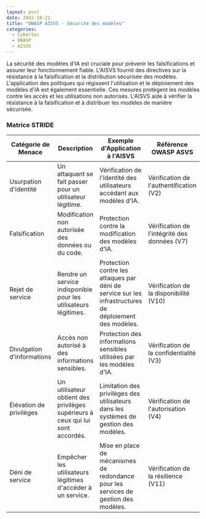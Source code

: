 ```yaml
---
layout: post
date: 2042-10-21
title: "OWASP AISVS - Sécurité des modèles"
categories:
  - CyberSec
  - OWASP
  - AISVS
---
```



La sécurité des modèles d'IA est cruciale pour prévenir les falsifications et assurer leur fonctionnement fiable.
L'AISVS fournit des directives sur la résistance à la falsification et la distribution sécurisée des modèles.
L'application des politiques qui régissent l'utilisation et le déploiement des modèles d'IA est également essentielle.
Ces mesures protègent les modèles contre les accès et les utilisations non autorisés. L'AISVS aide à vérifier la
résistance à la falsification et à distribuer les modèles de manière sécurisée.

### Matrice STRIDE

| Catégorie de Menace        | Description                                                                    | Exemple d'Application à l'AISVS                                                                        | Référence OWASP ASVS                         | Référence CWE                                                                                                    |
|----------------------------|--------------------------------------------------------------------------------|--------------------------------------------------------------------------------------------------------|----------------------------------------------|------------------------------------------------------------------------------------------------------------------|
| Usurpation d'identité      | Un attaquant se fait passer pour un utilisateur légitime.                      | Vérification de l'identité des utilisateurs accédant aux modèles d'IA.                                 | Vérification de l'authentification (V2)      | [CWE-287: Improper Authentication](https://cwe.mitre.org/data/definitions/287.html)                              |
| Falsification              | Modification non autorisée des données ou du code.                             | Protection contre la modification des modèles d'IA.                                                    | Vérification de l'intégrité des données (V7) | [CWE-345: Insufficient Verification of Data Authenticity](https://cwe.mitre.org/data/definitions/345.html)       |
| Rejet de service           | Rendre un service indisponible pour les utilisateurs légitimes.                | Protection contre les attaques par déni de service sur les infrastructures de déploiement des modèles. | Vérification de la disponibilité (V10)       | [CWE-400: Uncontrolled Resource Consumption](https://cwe.mitre.org/data/definitions/400.html)                    |
| Divulgation d'informations | Accès non autorisé à des informations sensibles.                               | Protection des informations sensibles utilisées par les modèles d'IA.                                  | Vérification de la confidentialité (V3)      | [CWE-200: Information Exposure](https://cwe.mitre.org/data/definitions/200.html)                                 |
| Élévation de privilèges    | Un utilisateur obtient des privilèges supérieurs à ceux qui lui sont accordés. | Limitation des privilèges des utilisateurs dans les systèmes de gestion des modèles.                   | Vérification de l'autorisation (V4)          | [CWE-269: Improper Privilege Management](https://cwe.mitre.org/data/definitions/269.html)                        |
| Déni de service            | Empêcher les utilisateurs légitimes d'accéder à un service.                    | Mise en place de mécanismes de redondance pour les services de gestion des modèles.                    | Vérification de la résilience (V11)          | [CWE-770: Allocation of Resources Without Limits or Throttling](https://cwe.mitre.org/data/definitions/770.html) |

